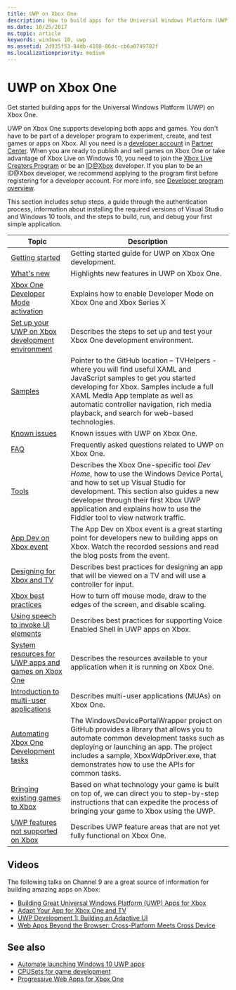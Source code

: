 ```yaml
---
title: UWP on Xbox One
description: How to build apps for the Universal Windows Platform (UWP) on Xbox One.
ms.date: 10/25/2017
ms.topic: article
keywords: windows 10, uwp
ms.assetid: 2d935f53-84db-4108-86dc-cb6a0749782f
ms.localizationpriority: medium
---
```

# UWP on Xbox One

Get started building apps for the Universal Windows Platform (UWP) on Xbox One.

UWP on Xbox One supports developing both apps and games. You don't have to be part of a developer program to experiment, create, and test games or apps on Xbox. All you need is a [developer account](https://developer.microsoft.com/store/register) in [Partner Center](https://partner.microsoft.com/dashboard). When you are ready to publish and sell games on Xbox One or take advantage of Xbox Live on Windows 10, you need to join the [Xbox Live Creators Program](https://developer.microsoft.com/games/xbox/xboxlive/creator) or be an [ID@Xbox](https://www.xbox.com/Developers/id) developer. If you plan to be an ID@Xbox developer, we recommend applying to the program first before registering for a developer account. For more info, see [Developer program overview](/gaming/xbox-live/developer-program-overview).

This section includes setup steps, a guide through the authentication process, information about installing the required versions of Visual Studio and Windows 10 tools, and the steps to build, run, and debug your first simple application. 

| Topic      | Description |
|------------|-------------|
|[Getting started](getting-started.md)| Getting started guide for UWP on Xbox One development. |
|[What's new](whats-new.md)| Highlights new features in UWP on Xbox One. |
|[Xbox One Developer Mode activation](devkit-activation.md)| Explains how to enable Developer Mode on Xbox One and Xbox Series X|S. |
|[Set up your UWP on Xbox development environment](development-environment-setup.md)| Describes the steps to set up and test your Xbox One development environment. |
|[Samples](samples.md)| Pointer to the GitHub location – TVHelpers - where you will find useful XAML and JavaScript samples to get you started developing for Xbox. Samples include a full XAML Media App template as well as automatic controller navigation, rich media playback, and search for web-based technologies. |
|[Known issues](known-issues.md)| Known issues with UWP on Xbox One. |
|[FAQ](frequently-asked-questions.yml)| Frequently asked questions related to UWP on Xbox One. |
|[Tools](introduction-to-xbox-tools.md)| Describes the Xbox One-specific tool _Dev Home_, how to use the Windows Device Portal, and how to set up Visual Studio for development. This section also guides a new developer through their first Xbox UWP application and explains how to use the Fiddler tool to view network traffic. |
|[App Dev on Xbox event](https://developer.microsoft.com/windows/projects/campaigns/app-dev-on-xbox-event) | The App Dev on Xbox event is a great starting point for developers new to building apps on Xbox. Watch the recorded sessions and read the blog posts from the event. |
|[Designing for Xbox and TV](/windows/apps/design/devices/designing-for-tv)| Describes best practices for designing an app that will be viewed on a TV and will use a controller for input. |
|[Xbox best practices](tailoring-for-xbox.md)| How to turn off mouse mode, draw to the edges of the screen, and disable scaling. |
|[Using speech to invoke UI elements](ves-on-xbox.md)| Describes best practices for supporting Voice Enabled Shell in UWP apps on Xbox. |
|[System resources for UWP apps and games on Xbox One](system-resource-allocation.md)| Describes the resources available to your application when it is running on Xbox One. |
|[Introduction to multi-user applications](multi-user-applications.md)| Describes multi-user applications (MUAs) on Xbox One. |
|[Automating Xbox One Development tasks](https://github.com/Microsoft/WindowsDevicePortalWrapper/tree/v0.9.4) | The WindowsDevicePortalWrapper project on GitHub provides a library that allows you to automate common development tasks such as deploying or launching an app. The project includes a sample, XboxWdpDriver.exe, that demonstrates how to use the APIs for common tasks. |
|[Bringing existing games to Xbox](development-lanes-landing.md)|Based on what technology your game is built on top of, we can direct you to step-by-step instructions that can expedite the process of bringing your game to Xbox using the UWP.|
|[UWP features not supported on Xbox](/uwp/extension-sdks/uwp-limitations-on-xbox)|  Describes UWP feature areas that are not yet fully functional on Xbox One.|

## Videos

The following talks on Channel 9 are a great source of information for building amazing apps on Xbox:

* [Building Great Universal Windows Platform (UWP) Apps for Xbox](https://channel9.msdn.com/Events/Build/2016/B883)
* [Adapt Your App for Xbox One and TV](https://channel9.msdn.com/Events/Build/2016/T651-R1)
* [UWP Development 1: Building an Adaptive UI](https://channel9.msdn.com/Events/Build/2016/L724-R1)
* [Web Apps Beyond the Browser: Cross-Platform Meets Cross Device](https://channel9.msdn.com/Events/Build/2016/B888)

## See also

- [Automate launching Windows 10 UWP apps](automate-launching-uwp-apps.md)
- [CPUSets for game development](cpusets-games.md)
- [Progressive Web Apps for Xbox One](/microsoft-edge/progressive-web-apps/xbox-considerations)